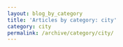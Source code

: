 ```yaml
---
layout: blog_by_category
title: 'Articles by category: city'
category: city
permalink: /archive/category/city/
---
```

